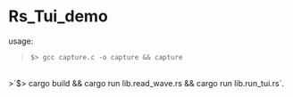 # Rs_Tui_demo

usage: 
>`$> gcc capture.c -o capture && capture`
</br>
>`$> cargo build && cargo run lib.read_wave.rs && cargo run lib.run_tui.rs`.